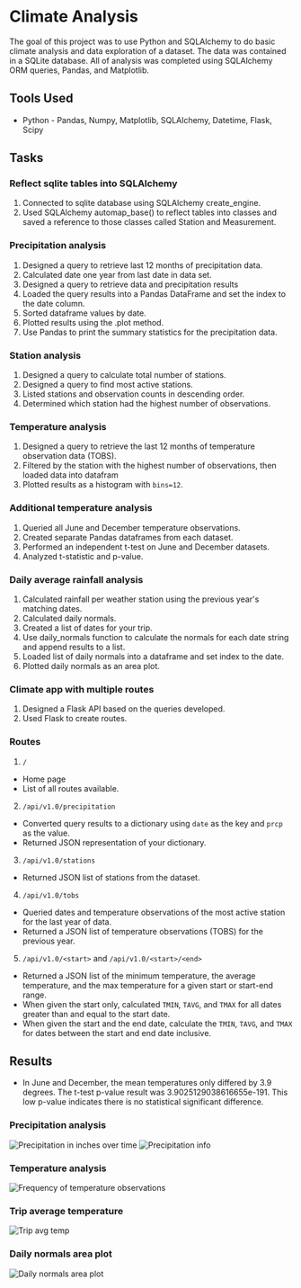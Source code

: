 # Climate Analysis
The goal of this project was to use Python and SQLAlchemy to do basic climate analysis and data exploration of a dataset. The data was contained in a SQLite database.  All of analysis was completed using SQLAlchemy ORM queries, Pandas, and Matplotlib.
## Tools Used
* Python - Pandas, Numpy, Matplotlib, SQLAlchemy, Datetime, Flask, Scipy
## Tasks
### Reflect sqlite tables into SQLAlchemy
1.  Connected to sqlite database using SQLAlchemy create_engine.
2.  Used SQLAlchemy automap_base() to reflect tables into classes and saved a reference to those classes called Station and Measurement.
### Precipitation analysis
1.  Designed a query to retrieve last 12 months of precipitation data.
2.  Calculated date one year from last date in data set.
3.  Designed a query to retrieve data and precipitation results
4.  Loaded the query results into a Pandas DataFrame and set the index to the date column.  
5.  Sorted dataframe values by date.
6.  Plotted results using the .plot method.
7.  Use Pandas to print the summary statistics for the precipitation data.
### Station analysis
1.  Designed a query to calculate total number of stations.
2.  Designed a query to find most active stations.
3.  Listed stations and observation counts in descending order.
3.  Determined which station had the highest number of observations.
### Temperature analysis
1.  Designed a query to retrieve the last 12 months of temperature observation data (TOBS).
2.  Filtered by the station with the highest number of observations, then loaded data into datafram
3.  Plotted results as a histogram with `bins=12`.
### Additional temperature analysis
1.  Queried all June and December temperature observations.
2.  Created separate Pandas dataframes from each dataset.
3.  Performed an independent t-test on June and December datasets.
4.  Analyzed t-statistic and p-value.
### Daily average rainfall analysis
1.  Calculated rainfall per weather station using the previous year's matching dates.
2.  Calculated daily normals.
3.  Created a list of dates for your trip.
4.  Use daily_normals function to calculate the normals for each date string and append results to a list.
5.  Loaded list of daily normals into a dataframe and set index to the date.
6.  Plotted daily normals as an area plot.
### Climate app with multiple routes
1.  Designed a Flask API based on the queries developed.
2.  Used Flask to create routes.
### Routes
1.  `/` 
  * Home page
  * List of all routes available.
2.  `/api/v1.0/precipitation`
  * Converted query results to a dictionary using `date` as the key and `prcp` as the value.
  * Returned JSON representation of your dictionary.
3.  `/api/v1.0/stations`
  * Returned JSON list of stations from the dataset.
4.  `/api/v1.0/tobs`
  * Queried dates and temperature observations of the most active station for the last year of data.  
  * Returned a JSON list of temperature observations (TOBS) for the previous year.
5.  `/api/v1.0/<start>` and `/api/v1.0/<start>/<end>`
  * Returned a JSON list of the minimum temperature, the average temperature, and the max temperature for a given start or start-end range.
  * When given the start only, calculated `TMIN`, `TAVG`, and `TMAX` for all dates greater than and equal to the start date.
  * When given the start and the end date, calculate the `TMIN`, `TAVG`, and `TMAX` for dates between the start and end date inclusive.
## Results
* In June and December, the mean temperatures only differed by 3.9 degrees. The t-test p-value result was 3.9025129038616655e-191. This low p-value indicates there is no statistical significant difference.
### Precipitation analysis
![Precipitation in inches over time](https://user-images.githubusercontent.com/64673015/101853369-19f13900-3b25-11eb-90b5-042e494672ef.png)
![Precipitation info](https://user-images.githubusercontent.com/64673015/101854098-7012ac00-3b26-11eb-9e37-95a95c259b9b.PNG)
### Temperature analysis
![Frequency of temperature observations](https://user-images.githubusercontent.com/64673015/101853504-4d33c800-3b25-11eb-8485-ea5d04b40463.png)
### Trip average temperature
![Trip avg temp](https://user-images.githubusercontent.com/64673015/101853582-72283b00-3b25-11eb-843f-d5da6c57621e.png)
### Daily normals area plot
![Daily normals area plot](https://user-images.githubusercontent.com/64673015/101853813-e2cf5780-3b25-11eb-8910-78026e229ccf.png)








